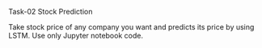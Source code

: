Task-02 Stock Prediction

Take stock price of any company you want and predicts its price by using LSTM. Use only Jupyter notebook code.
